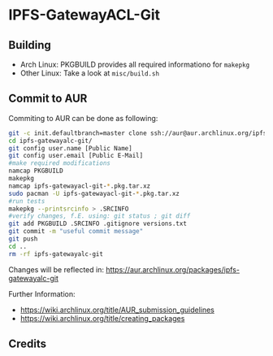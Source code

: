# IPFS-GatewayACL-Git



## Building

- Arch Linux: PKGBUILD provides all required informationo for `makepkg` 
- Other Linux: Take a look at `misc/build.sh`

## Commit to AUR

Commiting to AUR can be done as following:

```bash
git -c init.defaultbranch=master clone ssh://aur@aur.archlinux.org/ipfs-gatewayalc-git.git 
cd ipfs-gatewayalc-git/
git config user.name [Public Name]
git config user.email [Public E-Mail]
#make required modifications
namcap PKGBUILD
makepkg
namcap ipfs-gatewayacl-git-*.pkg.tar.xz
sudo pacman -U ipfs-gatewayacl-git-*.pkg.tar.xz
#run tests
makepkg --printsrcinfo > .SRCINFO
#verify changes, f.E. using: git status ; git diff
git add PKGBUILD .SRCINFO .gitignore versions.txt
git commit -m "useful commit message"
git push
cd ..
rm -rf ipfs-gatewayalc-git
```

Changes will be reflected in: https://aur.archlinux.org/packages/ipfs-gatewayalc-git

Further Information:

- https://wiki.archlinux.org/title/AUR_submission_guidelines
- https://wiki.archlinux.org/title/creating_packages


## Credits

